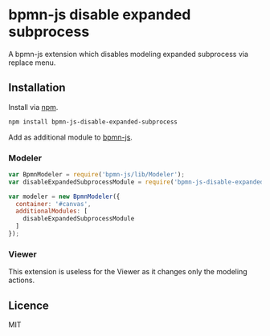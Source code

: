 # bpmn-js disable expanded subprocess

A bpmn-js extension which disables modeling expanded subprocess via replace menu.

## Installation

Install via [npm](http://npmjs.com/).

```bash
npm install bpmn-js-disable-expanded-subprocess
```

Add as additional module to [bpmn-js](https://github.com/bpmn-io/bpmn-js).

### Modeler

```javascript
var BpmnModeler = require('bpmn-js/lib/Modeler');
var disableExpandedSubprocessModule = require('bpmn-js-disable-expanded-subprocess');

var modeler = new BpmnModeler({
  container: '#canvas',
  additionalModules: [
    disableExpandedSubprocessModule
  ]
});
```

### Viewer

This extension is useless for the Viewer as it changes only the modeling actions.

## Licence

MIT
